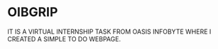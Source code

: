 # OIBGRIP
IT IS A VIRTUAL INTERNSHIP TASK FROM OASIS INFOBYTE WHERE I CREATED A SIMPLE TO DO WEBPAGE.
